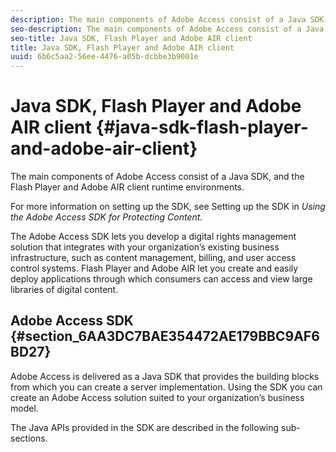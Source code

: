 ```yaml
---
description: The main components of Adobe Access consist of a Java SDK, and the Flash Player and Adobe AIR client runtime environments.
seo-description: The main components of Adobe Access consist of a Java SDK, and the Flash Player and Adobe AIR client runtime environments.
seo-title: Java SDK, Flash Player and Adobe AIR client
title: Java SDK, Flash Player and Adobe AIR client
uuid: 6b6c5aa2-56ee-4476-a05b-dcbbe3b9001e
---
```


# Java SDK, Flash Player and Adobe AIR client {#java-sdk-flash-player-and-adobe-air-client}

The main components of Adobe Access consist of a Java SDK, and the Flash Player and Adobe AIR client runtime environments.

For more information on setting up the SDK, see Setting up the SDK in *Using the Adobe Access SDK for Protecting Content.*

The Adobe Access SDK lets you develop a digital rights management solution that integrates with your organization’s existing business infrastructure, such as content management, billing, and user access control systems. Flash Player and Adobe AIR let you create and easily deploy applications through which consumers can access and view large libraries of digital content.

## Adobe Access SDK {#section_6AA3DC7BAE354472AE179BBC9AF6BD27}

Adobe Access is delivered as a Java SDK that provides the building blocks from which you can create a server implementation. Using the SDK you can create an Adobe Access solution suited to your organization’s business model.

The Java APIs provided in the SDK are described in the following sub-sections. 
